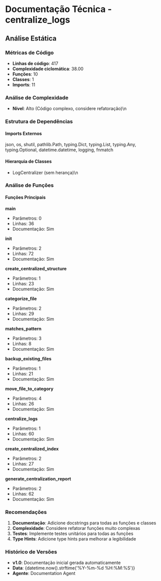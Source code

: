 # Documentação Técnica - centralize_logs

## Análise Estática

### Métricas de Código
- **Linhas de código**: 417
- **Complexidade ciclomática**: 38.00
- **Funções**: 10
- **Classes**: 1
- **Imports**: 11

### Análise de Complexidade
- **Nível**: Alto (Código complexo, considere refatoração)\n
### Estrutura de Dependências

#### Imports Externos
json, os, shutil, pathlib.Path, typing.Dict, typing.List, typing.Any, typing.Optional, datetime.datetime, logging, fnmatch

#### Hierarquia de Classes
- LogCentralizer (sem herança)\n
### Análise de Funções

#### Funções Principais
**main**
- Parâmetros: 0
- Linhas: 36
- Documentação: Sim

**__init__**
- Parâmetros: 2
- Linhas: 72
- Documentação: Sim

**create_centralized_structure**
- Parâmetros: 1
- Linhas: 23
- Documentação: Sim

**categorize_file**
- Parâmetros: 2
- Linhas: 29
- Documentação: Sim

**matches_pattern**
- Parâmetros: 3
- Linhas: 8
- Documentação: Sim

**backup_existing_files**
- Parâmetros: 1
- Linhas: 21
- Documentação: Sim

**move_file_to_category**
- Parâmetros: 4
- Linhas: 26
- Documentação: Sim

**centralize_logs**
- Parâmetros: 1
- Linhas: 60
- Documentação: Sim

**create_centralized_index**
- Parâmetros: 2
- Linhas: 27
- Documentação: Sim

**generate_centralization_report**
- Parâmetros: 2
- Linhas: 62
- Documentação: Sim

### Recomendações

1. **Documentação**: Adicione docstrings para todas as funções e classes
2. **Complexidade**: Considere refatorar funções muito complexas
3. **Testes**: Implemente testes unitários para todas as funções
4. **Type Hints**: Adicione type hints para melhorar a legibilidade

### Histórico de Versões

- **v1.0**: Documentação inicial gerada automaticamente
- **Data**: {datetime.now().strftime('%Y-%m-%d %H:%M:%S')}
- **Agente**: Documentation Agent

